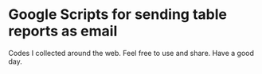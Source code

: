 # Google Scripts for sending table reports as email

Codes I collected around the web. Feel free to use and share. Have a good day.
